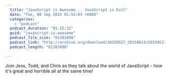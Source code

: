 ```yaml
---
  title: "JavaScript is Awesome... JavaScript is Evil"
  date: "Tue, 08 Sep 2015 01:53:03 +0000"
  categories: 
    - "podcast"
  podcast_duration: "01:25:32"
  guid: "javascript-is-awesome"
  podcast_file_size: "81103498"
  podcast_link: "http://archive.org/download/20150527_20150613/20150527.mp3"
  podcast_length: "81103498"

---
```

Join Jess, Todd, and Chris as they talk about the world of JavaScript - how it's great and horrible all at the same time!
